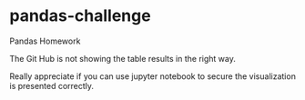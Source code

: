 # pandas-challenge
Pandas Homework

The Git Hub is not showing the table results in the right way. 

Really appreciate if you can use jupyter notebook to secure the visualization is presented correctly.
